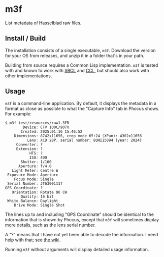 # m3f

List metadata of Hasselblad raw files.

## Install / Build

The installation consists of a single executable, `m3f`. Download the version for your
OS from releases, and unzip it in a folder that's in your path.

Building from source requires a Common Lisp implementation. `m3f` is tested with and
known to work with [SBCL](https://www.sbcl.org/) and
[CCL](https://ccl.clozure.com/),
but should also work with other implementations.

## Usage

`m3f` is a command-line application. By default, it displays the
metadata in a format as close as possible to what the "Capture Info"
tab in Phocus shows. For example:

```
$ m3f test/resources/raw1.3FR
        Device: CFV 100C/907X
       Created: 2025:01:16 15:46:52
    Dimensions: 8742x11656, crop mode 65:24 (XPan): 4302x11656
          Lens: XCD 28P, serial number: 8QHI15094 (year: 2024)
     Converter: ?
     Extension: ?
           HTS: ?
           ISO: 400
       Shutter: 1/160
      Aperture: f/4.0
   Light Meter: Centre W
 Exposure Mode: Aperture
    Focus Mode: Single
 Serial Number: JT63001117
GPS Coordinate: ?
   Orientation: Rotate 90 CW
       Quality: 16 bit
 White Balance: Daylight
    Drive Mode: Single Shot
```

The lines up to and including "GPS Coordinate" should be identical to
the information that is shown by Phocus, except that `m3f` will sometimes
display more details, such as the lens serial number.

A "?" means that I have not yet been able to decode the information.
I need help with that; see [the wiki](https://github.com/bokesan/m3f/wiki/Help-decoding-metadata).

Running `m3f` without arguments will display detailed usage
information.

